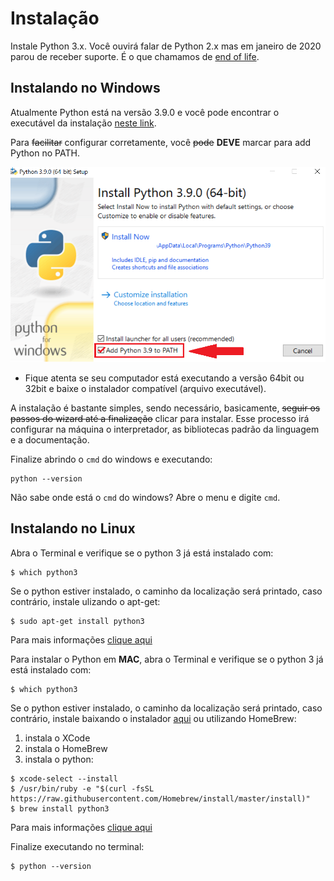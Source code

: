 # Instalação

Instale Python 3.x. Você ouvirá falar de Python 2.x mas em janeiro de 2020 parou de receber suporte. É o que chamamos de [end of life](https://www.python.org/doc/sunset-python-2/).

## Instalando no Windows

Atualmente Python está na versão 3.9.0 e você pode encontrar o executável da instalação [neste link](https://www.python.org/downloads/).

Para ~~facilitar~~ configurar corretamente, você ~~pode~~ **DEVE** marcar para add Python no PATH.

![img](images/python_install.png)

* Fique atenta se seu computador está executando a versão 64bit ou 32bit e baixe o instalador compatível (arquivo executável).

A instalação é bastante simples, sendo necessário, basicamente, ~~seguir os passos do wizard até a finalização~~ clicar para instalar. Esse processo irá configurar na máquina o interpretador, as bibliotecas padrão da linguagem e a documentação.

Finalize abrindo o `cmd` do windows e executando:

```shell
python --version
```

Não sabe onde está o `cmd` do windows? Abre o menu e digite `cmd`.

## Instalando no Linux

Abra o Terminal e verifique se o python 3 já está instalado com:

```shell
$ which python3
```

Se o python estiver instalado, o caminho da localização será printado, caso contrário, instale ulizando o apt-get:

```shell
$ sudo apt-get install python3
```

Para mais informações [clique aqui](https://python.org.br/instalacao-linux/)

Para instalar o Python em **MAC**, abra o Terminal e verifique se o python 3 já está instalado com:

```shell
$ which python3
```

Se o python estiver instalado, o caminho da localização será printado, caso contrário, instale baixando o instalador [aqui](https://www.python.org/downloads/) ou utilizando HomeBrew:

1. instala o XCode
2. instala o HomeBrew
3. instala o python:

```shell
$ xcode-select --install
$ /usr/bin/ruby -e "$(curl -fsSL https://raw.githubusercontent.com/Homebrew/install/master/install)"
$ brew install python3
```

Para mais informações [clique aqui](https://python.org.br/instalacao-mac/)

Finalize executando no terminal:

```shell
$ python --version
```
